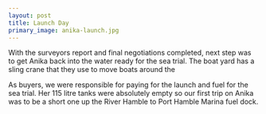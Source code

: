 ```yaml
---
layout: post
title: Launch Day
primary_image: anika-launch.jpg 
---
```

With the surveyors report and final negotiations completed, next step was to
get Anika back into the water ready for the sea trial. The boat yard has a sling
crane that they use to move boats around the

As buyers, we were responsible for paying for the launch and fuel for the sea trial.
Her 115 litre tanks were absolutely empty so our first trip on Anika was to be a
short one up the River Hamble to Port Hamble Marina fuel dock.
